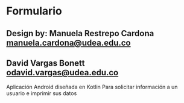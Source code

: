 # Formulario

## Design by: Manuela Restrepo Cardona manuela.cardona@udea.edu.co
##           David Vargas Bonett odavid.vargas@udea.edu.co

Aplicación Android diseñada en Kotlin
Para solicitar información a un usuario e imprimir sus datos

